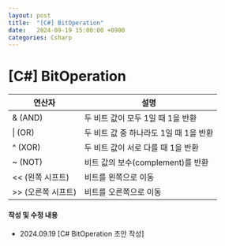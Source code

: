 ```yaml
---
layout: post
title:  "[C#] BitOperation"
date:   2024-09-19 15:00:00 +0900
categories: Csharp
---
```

# [C#] BitOperation

| 연산자          | 설명                       |
| ------------ | ------------------------ |
| & (AND)      | 두 비트 값이 모두 1일 때 1을 반환    |
| \| (OR)      | 두 비트 값 중 하나라도 1일 때 1을 반환 |
| ^ (XOR)      | 두 비트 값이 서로 다를 때 1을 반환    |
| ~ (NOT)      | 비트 값의 보수(complement)를 반환 |
| << (왼쪽 시프트)  | 비트를 왼쪽으로 이동              |
| >> (오른쪽 시프트) | 비트를 오른쪽으로 이동             |


#### 작성 및 수정 내용
- 2024.09.19 \[C# BitOperation 초안 작성\]